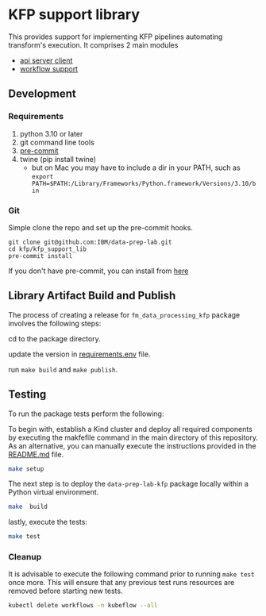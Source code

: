 # KFP support library

This provides support for implementing KFP pipelines automating transform's execution.
It comprises 2 main modules
* [api server client](src/kfp_support/api_server_client/README.md) 
* [workflow support](src/kfp_support/workflow_support/README.md)

## Development

### Requirements
1. python 3.10 or later
2. git command line tools
3. [pre-commit](https://pre-commit.com/)
4. twine (pip install twine)
    * but on Mac you may have to include a dir in your PATH, such as `export PATH=$PATH:/Library/Frameworks/Python.framework/Versions/3.10/bin`

### Git
Simple clone the repo and set up the pre-commit hooks.
```shell
git clone git@github.com:IBM/data-prep-lab.git
cd kfp/kfp_support_lib
pre-commit install
```
If you don't have pre-commit, you can install from [here](https://pre-commit.com/)

## Library Artifact Build and Publish

The process of creating a release for `fm_data_processing_kfp` package  involves the following steps:

cd to the package directory.

update the version in [requirements.env](../requirements.env) file.

run `make build` and `make publish`.

## Testing

To run the package tests perform the following:

To begin with, establish a Kind cluster and deploy all required components by executing the makfefile command in the main directory of this repository. As an alternative, you can manually execute the instructions provided in the [README.md](../../kind/README.md) file.

```bash
make setup
```

The next step is to deploy the `data-prep-lab-kfp` package locally within a Python virtual environment.

```bash
make  build
```

lastly, execute the tests:

```bash
make test
```

### Cleanup

It is advisable to execute the following command prior to running `make test` once more. This will ensure that any 
previous test runs resources are removed before starting new tests.

```bash
kubectl delete workflows -n kubeflow --all
```


